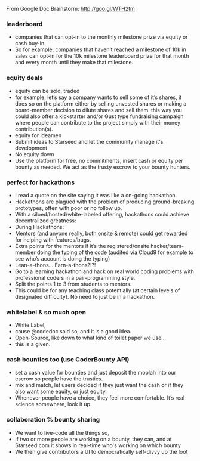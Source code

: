 From Google Doc Brainstorm: http://goo.gl/WTH2tm

### leaderboard
 - companies that can opt-in to the monthly milestone prize via equity or cash buy-in.
 - So for example, companies that haven’t reached a milestone of 10k in sales can opt-in for the 10k milestone leaderboard prize for that month and every month until they make that milestone. 


### equity deals
 - equity can be sold, traded
  - for example, let’s say a company wants to sell some of it’s shares, it does so on the platform either by selling unvested shares or making a board-member decision to dilute shares and sell them. 
   this way you could also offer a kickstarter and/or Gust type fundraising campaign where people can contribute to the project simply with their money contribution(s).
 - equity for ideamen
  - Submit ideas to Starseed and let the community manage it's development
 - No equity down
  - Use the platform for free, no commitments, insert cash or equity per bounty as needed. We act as the trusty escrow to your bounty hunters. 


### perfect for hackathons
 - I read a quote on the site saying it was like a on-going hackathon.
  - Hackathons are plagued with the problem of producing ground-breaking prototypes, often with poor or no follow up. 
 - With a siloed/hosted/white-labeled offering, hackathons could achieve decentralized greatness:
 - During Hackathons:
  - Mentors (and anyone really, both onsite & remote) could get rewarded for helping with features/bugs.
  - Extra points for the mentors if it’s the registered/onsite hacker/team-member doing the typing of the code (audited via Cloud9 for example to see who’s account is doing the typing)
  - Lean-a-thons... Earn-a-thons?!?!
   - Go to a learning hackathon and hack on real world coding problems with professional coders in a pair-programming style. 
   - Split the points 1 to 3 from students to mentors. 
   - This could be for any teaching class potentially (at certain levels of designated difficulty). No need to just be in a hackathon.


### whitelabel & so much open
 - White Label, 
  - cause @codedoc said so, and it is a good idea.  
  - Open-Source, like down to what kind of toilet paper we use...
  - this is a given.


### cash bounties too (use CoderBounty API)
 - set a cash value for bounties and just deposit the moolah into our escrow so people have the trusties.
 - mix and match, let users decided if they just want the cash or if they also want some equity, or just equity.
 - Whenever people have a choice, they feel more comfortable. It’s real science somewhere, look it up. 


### collaboration % bounty sharing
 - We want to live-code all the things so,
 - If two or more people are working on a bounty, they can, and at Starseed.com it shows in real-time who's working on which bounty
 - We then give contributors a UI to democratically self-divvy up the loot
 

